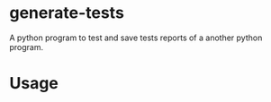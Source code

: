 # generate-tests
A python program to test and save tests reports of a another python program.

# Usage
